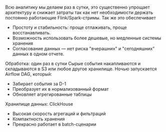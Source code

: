 Всю аналитику мы делаем раз в сутки, это существенно упрощает архитектуру и снижает затраты так как нет необходимости держать постоянно работающие Flink/Spark-стримы.
Так же это обеспечивает 
- Простоту и стабильность: проще отлаживать, проще восстанавливать.
- Возможность использовать более дешевые, но медленные системы хранения
- Согласование данных — нет риска "вчерашних" и "сегодняшних" данных в одном отчете.

Обработка: один раз в сутки
Сырые события накапливаются и складываются в S3 или любое другое хранилище.
Ночью запускается Airflow DAG, который:
- Забирает события за D-1
- Преобразует их в нормализованный формат
- Обновляет агрегированные таблицы

Хранилище данных: ClickHouse
- Высокая скорость агрегаций и фильтраций
- Компактность хранения
- Прекрасно работает в batch-сценарии
  
